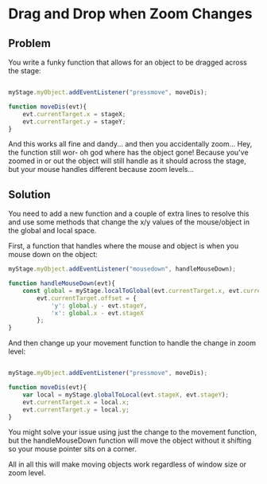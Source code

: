 # Drag and Drop when Zoom Changes
## Problem
You write a funky function that allows for an object to be dragged across the stage:
````js

myStage.myObject.addEventListener("pressmove", moveDis);

function moveDis(evt){
    evt.currentTarget.x = stageX;
    evt.currentTarget.y = stageY;
}
````

And this works all fine and dandy... and then you accidentally zoom...
Hey, the function still wor- oh god where has the object gone!
Because you've zoomed in or out the object will still handle as it should across the stage, but your mouse handles different because zoom levels...

## Solution
You need to add a new function and a couple of extra lines to resolve this and use some methods that change the x/y values of the mouse/object in the global and local space.

First, a function that handles where the mouse and object is when you mouse down on the object:

````js
myStage.myObject.addEventListener("mousedown", handleMouseDown);

function handleMouseDown(evt){
	const global = myStage.localToGlobal(evt.currentTarget.x, evt.currentTarget.y);
		evt.currentTarget.offset = {
			'y': global.y - evt.stageY,
			'x': global.x - evt.stageX
		};
}
````

And then change up your movement function to handle the change in zoom level:

````js

myStage.myObject.addEventListener("pressmove", moveDis);

function moveDis(evt){
    var local = myStage.globalToLocal(evt.stageX, evt.stageY);
    evt.currentTarget.x = local.x;
    evt.currentTarget.y = local.y;
}
````

You might solve your issue using just the change to the movement function, but the handleMouseDown function will move the object without it shifting so your mouse pointer sits on a corner.

All in all this will make moving objects work regardless of window size or zoom level.